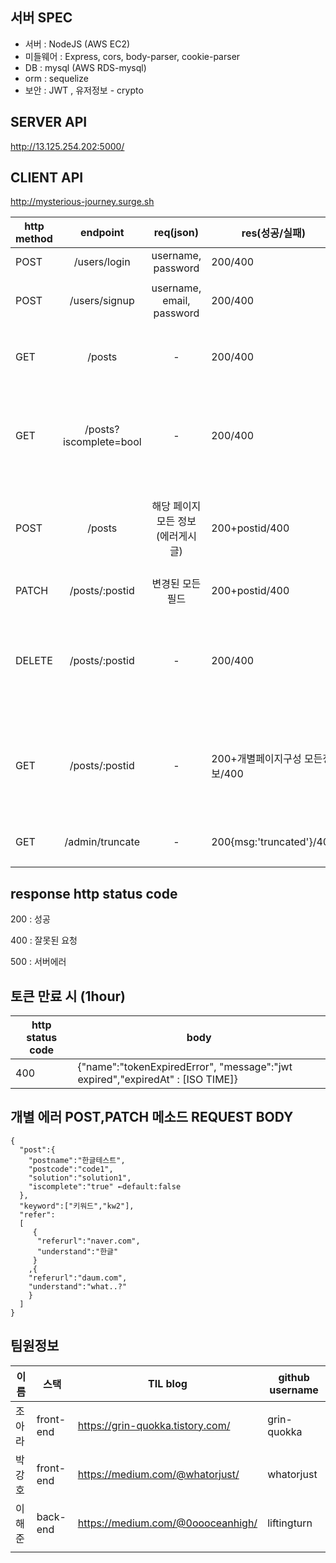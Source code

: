 ## 서버 SPEC

- 서버 : NodeJS (AWS EC2)
- 미들웨어 : Express, cors, body-parser, cookie-parser
- DB : mysql (AWS RDS-mysql)
- orm : sequelize
- 보안 : JWT , 유저정보 - crypto

## SERVER API

http://13.125.254.202:5000/

## CLIENT API

http://mysterious-journey.surge.sh

| http method |        endpoint        |             req(json)             | res(성공/실패)                  |                         detail                         | usage                           |         example         |     |
| ----------- | :--------------------: | :-------------------------------: | ------------------------------- | :----------------------------------------------------: | ------------------------------- | :---------------------: | --- |
| POST        |      /users/login      |        username, password         | 200/400                         |                         로그인                         | 로그인                          |                         |     |
| POST        |     /users/signup      |     username, email, password     | 200/400                         |                     회원가입 제출                      | 회원가입 제출                   |                         |     |
| GET         |         /posts         |                 -                 | 200/400                         |                본인의 모든 게시글 요청                 | 본인의 모든 게시글 요청         |                         |     |
| GET         | /posts?iscomplete=bool |                 -                 | 200/400                         |            본인의 미해결/해결 모든 글 요청             | 본인의 미해결/해결 모든 글 요청 |                         |     |
| POST        |         /posts         | 해당 페이지 모든 정보(에러게시글) | 200+postid/400                  |    등록 이후 받은 postid 통해서 개별 글 페이지 이동    | 새 글 등록                      |                         |     |
| PATCH       |     /posts/:postid     |         변경된 모든 필드          | 200+postid/400                  |                                                        |                                 |                         |     |
| DELETE      |     /posts/:postid     |                 -                 | 200/400                         | 서버에서는 cascade delete등 관련된 연결,데이터 다 삭제 | 개별페이지에서 삭제 클릭시      |                         |     |
| GET         |     /posts/:postid     |                 -                 | 200+개별페이지구성 모든정보/400 | postid 1개에 해당하는 개별페이지 구성정보 전부 return  | 개별 글 페이지 진입             |                         |     |
| GET         |    /admin/truncate     |                 -                 | 200{msg:'truncated'}/400        |                                                        | 테이블 포맷                     | 관리자 계정만 요청 가능 |     |

## response http status code

200 : 성공

400 : 잘못된 요청

500 : 서버에러

## 토큰 만료 시 (1hour)

| http status code | body                                                                           |
| ---------------- | ------------------------------------------------------------------------------ |
| 400              | {"name":"tokenExpiredError", "message":"jwt expired","expiredAt" : [ISO TIME]} |

## 개별 에러 POST,PATCH 메소드 REQUEST BODY

```json=
{
  "post":{
    "postname":"한글테스트",
    "postcode":"code1",
    "solution":"solution1",
    "iscomplete":"true" ←default:false
  },
  "keyword":["키워드","kw2"],
  "refer":
  [
     {
      "referurl":"naver.com",
      "understand":"한글"
     }
    ,{
    "referurl":"daum.com",
    "understand":"what..?"
    }
  ]
}
```

## 팀원정보

| 이름   | 스택      | TIL blog                          | github username |
| ------ | --------- | --------------------------------- | --------------- |
| 조아라 | front-end | https://grin-quokka.tistory.com/  | grin-quokka     |
| 박강호 | front-end | https://medium.com/@whatorjust/   | whatorjust      |
| 이해준 | back-end  | https://medium.com/@0oooceanhigh/ | liftingturn     |
|        |           |                                   |                 |
